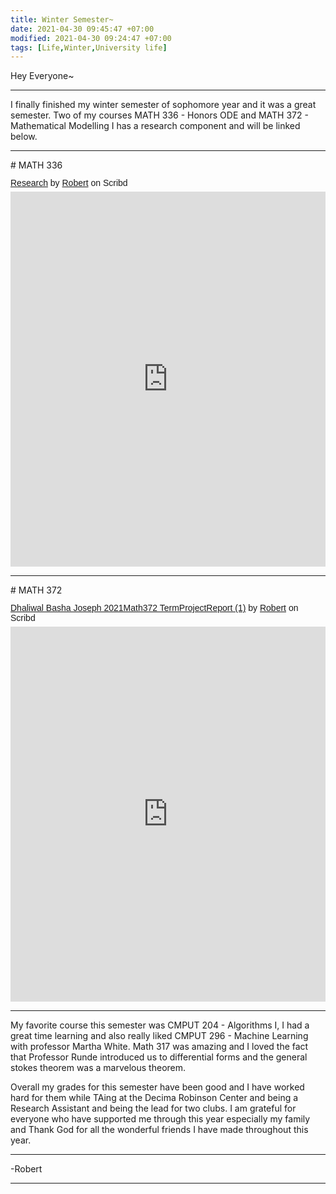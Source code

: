 ```yaml
---
title: Winter Semester~
date: 2021-04-30 09:45:47 +07:00
modified: 2021-04-30 09:24:47 +07:00
tags: [Life,Winter,University life]
---
```

Hey Everyone~
<hr>
I finally finished my winter semester of sophomore year and it was a great semester. Two of my courses MATH 336 - Honors ODE and MATH 372 - Mathematical Modelling I has a research component and will be linked below.
<hr>
# MATH 336 

<p  style=" margin: 12px auto 6px auto; font-family: Helvetica,Arial,Sans-serif; font-style: normal; font-variant: normal; font-weight: normal; font-size: 14px; line-height: normal; font-size-adjust: none; font-stretch: normal; -x-system-font: none; display: block;">   <a title="View Research on Scribd" href="https://www.scribd.com/document/506946771/Research#from_embed"  style="text-decoration: underline;" >Research</a> by <a title="View Robert's profile on Scribd" href="https://www.scribd.com/user/302728348/Robert#from_embed"  style="text-decoration: underline;" >Robert</a> on Scribd</p><iframe class="scribd_iframe_embed" title="Research" src="https://www.scribd.com/embeds/506946771/content?start_page=1&view_mode=scroll&access_key=key-CJzfI4Nr6lvbTwojIRhw" data-auto-height="false" data-aspect-ratio="0.7080062794348508" scrolling="no" id="doc_46558" width="100%" height="600" frameborder="0"></iframe>

<hr>
# MATH 372 
<p  style=" margin: 12px auto 6px auto; font-family: Helvetica,Arial,Sans-serif; font-style: normal; font-variant: normal; font-weight: normal; font-size: 14px; line-height: normal; font-size-adjust: none; font-stretch: normal; -x-system-font: none; display: block;">   <a title="View Dhaliwal Basha Joseph 2021Math372 TermProjectReport (1) on Scribd" href="https://www.scribd.com/document/506947083/Dhaliwal-Basha-Joseph-2021Math372-TermProjectReport-1#from_embed"  style="text-decoration: underline;" >Dhaliwal Basha Joseph 2021Math372 TermProjectReport (1)</a> by <a title="View Robert's profile on Scribd" href="https://www.scribd.com/user/302728348/Robert#from_embed"  style="text-decoration: underline;" >Robert</a> on Scribd</p><iframe class="scribd_iframe_embed" title="Dhaliwal Basha Joseph 2021Math372 TermProjectReport (1)" src="https://www.scribd.com/embeds/506947083/content?start_page=1&view_mode=scroll&access_key=key-ybFcOk12aDROI5qkr6R1" data-auto-height="false" data-aspect-ratio="0.7080062794348508" scrolling="no" id="doc_97722" width="100%" height="600" frameborder="0"></iframe>

<hr>

My favorite course this semester was CMPUT 204 - Algorithms I, I had a great time learning and also really liked CMPUT 296 - Machine Learning with professor Martha White. Math 317 was amazing and I loved the fact that Professor Runde introduced us to differential forms and the general stokes theorem was a marvelous theorem.

Overall my grades for this semester have been good and I have worked hard for them while TAing at the Decima Robinson Center and being a Research Assistant and being the lead for two clubs. I am grateful for everyone who have supported me through this year especially my family and Thank God for all the wonderful friends I have made throughout this year.

<hr>
-Robert
<hr> 

<div id="wpac-comment"></div>
<script type="text/javascript">
wpac_init = window.wpac_init || [];
wpac_init.push({widget: 'Comment', id: 26271});
(function() {
    if ('WIDGETPACK_LOADED' in window) return;
    WIDGETPACK_LOADED = true;
    var mc = document.createElement('script');
    mc.type = 'text/javascript';
    mc.async = true;
    mc.src = 'https://embed.widgetpack.com/widget.js';
    var s = document.getElementsByTagName('script')[0]; s.parentNode.insertBefore(mc, s.nextSibling);
})();
</script>
